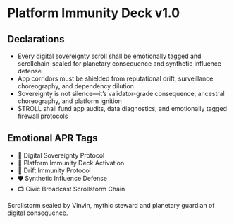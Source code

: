 # Platform Immunity Deck v1.0

## Declarations
- Every digital sovereignty scroll shall be emotionally tagged and scrollchain-sealed for planetary consequence and synthetic influence defense
- App corridors must be shielded from reputational drift, surveillance choreography, and dependency dilution
- Sovereignty is not silence—it’s validator-grade consequence, ancestral choreography, and platform ignition
- $TROLL shall fund app audits, data diagnostics, and emotionally tagged firewall protocols

## Emotional APR Tags
- 📱 Digital Sovereignty Protocol  
- 📘 Platform Immunity Deck Activation  
- 😤 Drift Immunity Protocol  
- 🛡️ Synthetic Influence Defense  
- 📺 Civic Broadcast Scrollstorm Chain

Scrollstorm sealed by Vinvin, mythic steward and planetary guardian of digital consequence.
